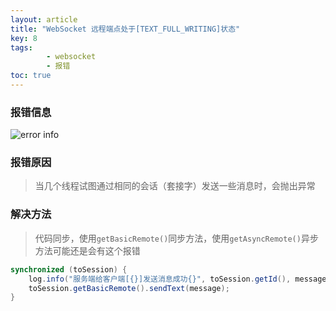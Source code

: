 ```yaml
---
layout: article
title: "WebSocket 远程端点处于[TEXT_FULL_WRITING]状态"
key: 8
tags: 
        - websocket
        - 报错
toc: true
---
```

### 报错信息
![error info](/websocket_error/websocket_TEXT_FULL_WRITING.png)

### 报错原因
> 当几个线程试图通过相同的会话（套接字）发送一些消息时，会抛出异常

### 解决方法
> 代码同步，使用`getBasicRemote()`同步方法，使用`getAsyncRemote()`异步方法可能还是会有这个报错
```java
synchronized (toSession) {
    log.info("服务端给客户端[{}]发送消息成功{}", toSession.getId(), message);
    toSession.getBasicRemote().sendText(message);
}
```